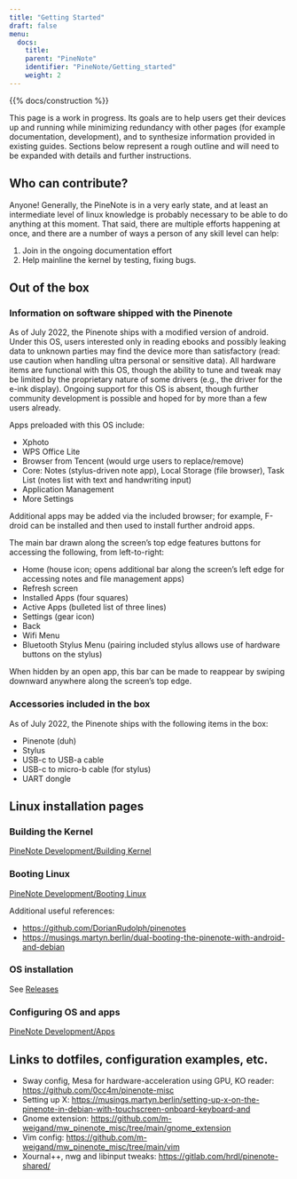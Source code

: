 ```yaml
---
title: "Getting Started"
draft: false
menu:
  docs:
    title:
    parent: "PineNote"
    identifier: "PineNote/Getting_started"
    weight: 2
---
```


{{% docs/construction %}}

This page is a work in progress. Its goals are to help users get their devices up and running while minimizing redundancy with other pages (for example documentation, development), and to synthesize information provided in existing guides. Sections below represent a rough outline and will need to be expanded with details and further instructions.

## Who can contribute?

Anyone! Generally, the PineNote is in a very early state, and at least an intermediate level of linux knowledge is probably necessary to be able to do anything at this moment. That said, there are multiple efforts happening at once, and there are a number of ways a person of any skill level can help:

1. Join in the ongoing documentation effort
2. Help mainline the kernel by testing, fixing bugs.

## Out of the box

### Information on software shipped with the Pinenote
As of July 2022, the Pinenote ships with a modified version of android. Under this OS, users interested only in reading ebooks and possibly leaking data to unknown parties may find the device more than satisfactory (read: use caution when handling ultra personal or sensitive data). All hardware items are functional with this OS, though the ability to tune and tweak may be limited by the proprietary nature of some drivers (e.g., the driver for the e-ink display). Ongoing support for this OS is absent, though further community development is possible and hoped for by more than a few users already.

Apps preloaded with this OS include:

* Xphoto
* WPS Office Lite
* Browser from Tencent (would urge users to replace/remove)
* Core: Notes (stylus-driven note app), Local Storage (file browser), Task List (notes list with text and handwriting input)
* Application Management
* More Settings

Additional apps may be added via the included browser; for example, F-droid can be installed and then used to install further android apps.

The main bar drawn along the screen’s top edge features buttons for accessing the following, from left-to-right:

* Home (house icon; opens additional bar along the screen’s left edge for accessing notes and file management apps)
* Refresh screen
* Installed Apps (four squares)
* Active Apps (bulleted list of three lines)
* Settings (gear icon)
* Back
* Wifi Menu
* Bluetooth Stylus Menu (pairing included stylus allows use of hardware buttons on the stylus)

When hidden by an open app, this bar can be made to reappear by swiping downward anywhere along the screen’s top edge.

### Accessories included in the box

As of July 2022, the Pinenote ships with the following items in the box:

* Pinenote (duh)
* Stylus
* USB-c to USB-a cable
* USB-c to micro-b cable (for stylus)
* UART dongle

## Linux installation pages

### Building the Kernel

[PineNote Development/Building Kernel](/documentation/PineNote/Development/Building_kernel)

### Booting Linux

[PineNote Development/Booting Linux](/documentation/PineNote/Development/Booting_Linux)

Additional useful references:

* https://github.com/DorianRudolph/pinenotes
* https://musings.martyn.berlin/dual-booting-the-pinenote-with-android-and-debian

### OS installation

See [Releases](/documentation/PineNote/Releases)

### Configuring OS and apps

[PineNote Development/Apps](/documentation/PineNote/Development/Apps)

## Links to dotfiles, configuration examples, etc.

* Sway config, Mesa for hardware-acceleration using GPU, KO reader: https://github.com/0cc4m/pinenote-misc
* Setting up X: https://musings.martyn.berlin/setting-up-x-on-the-pinenote-in-debian-with-touchscreen-onboard-keyboard-and
* Gnome extension: https://github.com/m-weigand/mw_pinenote_misc/tree/main/gnome_extension
* Vim config: https://github.com/m-weigand/mw_pinenote_misc/tree/main/vim
* Xournal++, nwg and libinput tweaks: https://gitlab.com/hrdl/pinenote-shared/
